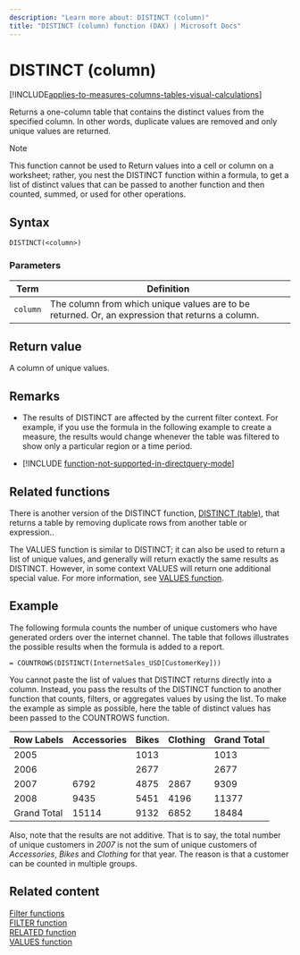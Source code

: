 ```yaml
---
description: "Learn more about: DISTINCT (column)"
title: "DISTINCT (column) function (DAX) | Microsoft Docs"
---
```

# DISTINCT (column)

[!INCLUDE[applies-to-measures-columns-tables-visual-calculations](includes/applies-to-measures-columns-tables-visual-calculations.md)]

Returns a one-column table that contains the distinct values from the specified column. In other words, duplicate values are removed and only unique values are returned.  
  
> [!NOTE]  
> This function cannot be used to Return values into a cell or column on a worksheet; rather, you nest the DISTINCT function within a formula, to get a list of distinct values that can be passed to another function and then counted, summed, or used for other operations.  
  
## Syntax  
  
```dax
DISTINCT(<column>)  
```
  
### Parameters  
  
|Term|Definition|  
|--------|--------------|  
|`column`|The column from which unique values are to be returned. Or, an expression that returns a column.|  
  
## Return value

A column of unique values.  
  
## Remarks

- The results of DISTINCT are affected by the current filter context. For example, if you use the formula in the following example to create a measure, the results would change whenever the table was filtered to show only a particular region or a time period.  

- [!INCLUDE [function-not-supported-in-directquery-mode](includes/function-not-supported-in-directquery-mode.md)]

## Related functions

There is another version of the DISTINCT function, [DISTINCT (table)](distinct-table-function-dax.md), that returns a table by removing duplicate rows from another table or expression..

The VALUES function is similar to DISTINCT; it can also be used to return a list of unique values, and generally will return exactly the same results as DISTINCT. However, in some context VALUES will return one additional special value. For more information, see [VALUES function](values-function-dax.md).  
  
## Example

The following formula counts the number of unique customers who have generated orders over the internet channel. The table that follows illustrates the possible results when the formula is added to a report.  
  
```dax
= COUNTROWS(DISTINCT(InternetSales_USD[CustomerKey]))  
```

You cannot paste the list of values that DISTINCT returns directly into a column. Instead, you pass the results of the DISTINCT function to another function that counts, filters, or aggregates values by using the list. To make the example as simple as possible, here the table of distinct values has been passed to the COUNTROWS function.  
  
|Row Labels|Accessories|Bikes|Clothing|Grand Total|  
|-----------------------------|-----------------|----|----|----|  
|2005||1013||1013|  
|2006||2677||2677|  
|2007|6792|4875|2867|9309|  
|2008|9435|5451|4196|11377|  
|Grand Total|15114|9132|6852|18484|  
  
Also, note that the results are not additive. That is to say, the total number of unique customers in *2007* is not the sum of unique customers of *Accessories*, *Bikes* and *Clothing* for that year. The reason is that a customer can be counted in multiple groups.  
  
## Related content

[Filter functions](filter-functions-dax.md)  
[FILTER function](filter-function-dax.md)  
[RELATED function](related-function-dax.md)  
[VALUES function](values-function-dax.md)  
